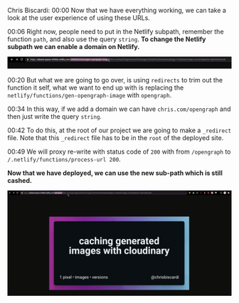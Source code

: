 Chris Biscardi: 00:00 Now that we have everything working, we can take a look at the user experience of using these URLs.

00:06 Right now, people need to put in the Netlify subpath, remember the function `path`, and also use the query `string`. **To change the Netlify subpath we can enable a domain on Netlify.**

![](../images/11-images/10-netlify-url.png)

00:20 But what we are going to go over, is using `redirects` to trim out the function it self, what we want to end up with is replacing the `netlify/functions/gen-opengraph-image` with `opengraph`.

00:34 In this way, if we add a domain we can have `chris.com/opengraph` and then just write the query `string`.

00:42 To do this, at the root of our project we are going to make a `_redirect` file. Note that this `_redirect` file has to be in the `root` of the deployed site.

00:49 We will proxy re-write with status code of `200` with from `/opengraph` to `/.netlify/functions/process-url 200`.

**Now that we have deployed, we can use the new sub-path which is still cashed.**

![](../images/11-images/10-final-image.png)
